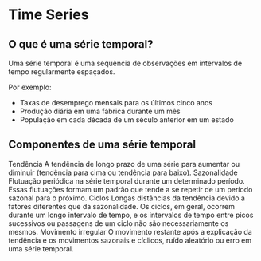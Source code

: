# Time Series

## O que é uma série temporal?

Uma série temporal é uma sequência de observações em intervalos de tempo regularmente espaçados. 

Por exemplo:

* Taxas de desemprego mensais para os últimos cinco anos
* Produção diária em uma fábrica durante um mês
* População em cada década de um século anterior em um estado


## Componentes de uma série temporal

Tendência
A tendência de longo prazo de uma série para aumentar ou diminuir (tendência para cima ou tendência para baixo).
Sazonalidade
Flutuação periódica na série temporal durante um determinado período. Essas flutuações formam um padrão que tende a se repetir de um período sazonal para o próximo.
Ciclos
Longas distâncias da tendência devido a fatores diferentes que da sazonalidade. Os ciclos, em geral, ocorrem durante um longo intervalo de tempo, e os intervalos de tempo entre picos sucessivos ou passagens de um ciclo não são necessariamente os mesmos.
Movimento irregular
O movimento restante após a explicação da tendência e os movimentos sazonais e cíclicos, ruído aleatório ou erro em uma série temporal.
